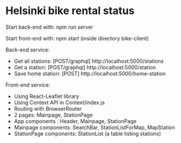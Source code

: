 # Helsinki bike rental status

Start back-end with: npm run server

Start front-end with: npm start (inside directory bike-client)

Back-end service: 
- Get all stations: [POST/graphql] http://localhost:5000/stations
- Get a station: [POST/graphql] http://localhost:5000/station
- Save home station: [POST] http://localhost:5000/home-station

Front-end service:
- Using React-Leaflet library
- Using Context API in Context/index.js
- Routing with BrowserRouter
- 2 pages: Mainpage, StationPage
- App components : Header, Mainpage, StationPage 
- Mainpage components: SearchBar, StationListForMap, MapStation
- StationPage components: StationList (a table listing stations)
